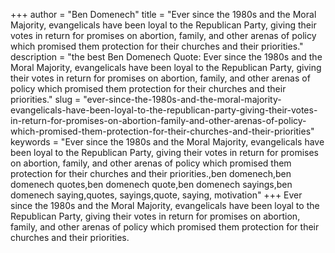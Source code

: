 +++
author = "Ben Domenech"
title = "Ever since the 1980s and the Moral Majority, evangelicals have been loyal to the Republican Party, giving their votes in return for promises on abortion, family, and other arenas of policy which promised them protection for their churches and their priorities."
description = "the best Ben Domenech Quote: Ever since the 1980s and the Moral Majority, evangelicals have been loyal to the Republican Party, giving their votes in return for promises on abortion, family, and other arenas of policy which promised them protection for their churches and their priorities."
slug = "ever-since-the-1980s-and-the-moral-majority-evangelicals-have-been-loyal-to-the-republican-party-giving-their-votes-in-return-for-promises-on-abortion-family-and-other-arenas-of-policy-which-promised-them-protection-for-their-churches-and-their-priorities"
keywords = "Ever since the 1980s and the Moral Majority, evangelicals have been loyal to the Republican Party, giving their votes in return for promises on abortion, family, and other arenas of policy which promised them protection for their churches and their priorities.,ben domenech,ben domenech quotes,ben domenech quote,ben domenech sayings,ben domenech saying,quotes, sayings,quote, saying, motivation"
+++
Ever since the 1980s and the Moral Majority, evangelicals have been loyal to the Republican Party, giving their votes in return for promises on abortion, family, and other arenas of policy which promised them protection for their churches and their priorities.
